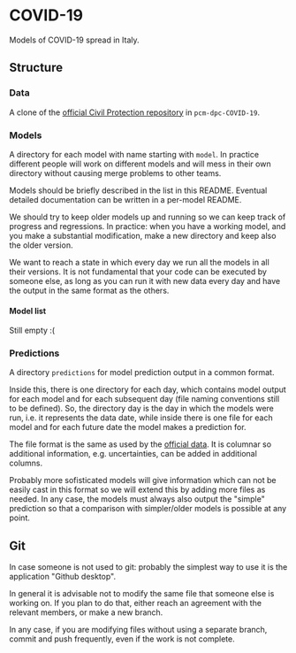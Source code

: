 # COVID-19

Models of COVID-19 spread in Italy.

## Structure

### Data

A clone of the [official Civil Protection
repository](https://github.com/pcm-dpc/COVID-19) in `pcm-dpc-COVID-19`.

### Models
  
A directory for each model with name starting with `model`. In practice
different people will work on different models and will mess in their own
directory without causing merge problems to other teams.

Models should be briefly described in the list in this README. Eventual
detailed documentation can be written in a per-model README.

We should try to keep older models up and running so we can keep track of
progress and regressions. In practice: when you have a working model, and you
make a substantial modification, make a new directory and keep also the older
version.

We want to reach a state in which every day we run all the models in all their
versions. It is not fundamental that your code can be executed by someone else,
as long as you can run it with new data every day and have the output in the
same format as the others.

#### Model list

Still empty :(

### Predictions
  
A directory `predictions` for model prediction output in a common format.

Inside this, there is one directory for each day, which contains model output
for each model and for each subsequent day (file naming conventions still to be
defined). So, the directory day is the day in which the models were run, i.e.
it represents the data date, while inside there is one file for each model and
for each future date the model makes a prediction for.

The file format is the same as used by the [official
data](https://github.com/pcm-dpc/COVID-19). It is columnar so additional
information, e.g. uncertainties, can be added in additional columns.

Probably more sofisticated models will give information which can not be easily
cast in this format so we will extend this by adding more files as needed. In
any case, the models must always also output the "simple" prediction so that
a comparison with simpler/older models is possible at any point.

## Git

In case someone is not used to git: probably the simplest way to use it is the
application "Github desktop".

In general it is advisable not to modify the same file that someone else is
working on. If you plan to do that, either reach an agreement with the relevant
members, or make a new branch.

In any case, if you are modifying files without using a separate branch, commit
and push frequently, even if the work is not complete.
